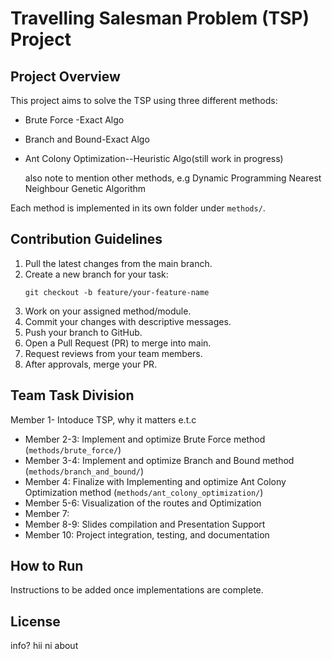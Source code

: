 # Travelling Salesman Problem (TSP) Project

## Project Overview
This project aims to solve the TSP using three different methods:
- Brute Force -Exact Algo
- Branch and Bound-Exact Algo
- Ant Colony Optimization--Heuristic Algo(still work in progress)

  also note to mention other methods, e.g
Dynamic Programming
Nearest Neighbour
Genetic Algorithm

Each method is implemented in its own folder under `methods/`.

## Contribution Guidelines
1. Pull the latest changes from the main branch.
2. Create a new branch for your task:
   ```
   git checkout -b feature/your-feature-name
   ```
3. Work on your assigned method/module.
4. Commit your changes with descriptive messages.
5. Push your branch to GitHub.
6. Open a Pull Request (PR) to merge into main.
7. Request reviews from your team members.
8. After approvals, merge your PR.

## Team Task Division
Member 1- Intoduce TSP, why it matters e.t.c
- Member 2-3: Implement and optimize Brute Force method (`methods/brute_force/`)
- Member 3-4: Implement and optimize Branch and Bound method (`methods/branch_and_bound/`)
- Member 4: Finalize with Implementing and optimize Ant Colony Optimization method (`methods/ant_colony_optimization/`)
- Member 5-6: Visualization of the routes and Optimization
- Member 7:
- Member 8-9: Slides compilation and Presentation Support
- Member 10: Project integration, testing, and documentation

## How to Run
Instructions to be added once implementations are complete.

## License
info? hii ni about


